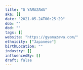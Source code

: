 ```yaml
---
title: "G YAMAZAWA"
aka: []
date: "2021-05-24T00:25:29"
dob: ""
dod: ""
tags: []
website: "https://gyamazawa.com/"
ethnicity: ["Japanese"]
birthLocation: ""
industry: []
influencedBy: []
draft: false
---
```



